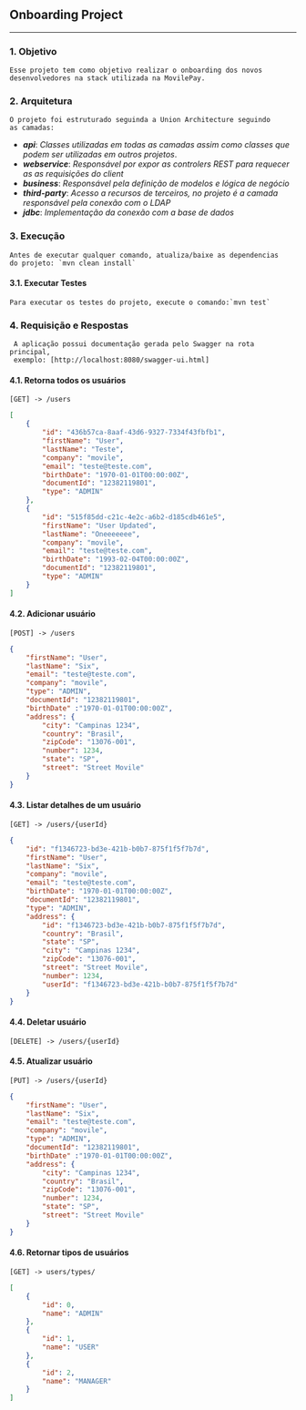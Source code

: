 ## Onboarding Project
___
### 1. Objetivo
    Esse projeto tem como objetivo realizar o onboarding dos novos 
    desenvolvedores na stack utilizada na MovilePay.

### 2. Arquitetura
    O projeto foi estruturado seguinda a Union Architecture seguindo 
    as camadas:
*   ***api***: *Classes utilizadas em todas as camadas assim como classes que podem ser
utilizadas em outros projetos*. 
*   ***webservice***: *Responsável por expor as controlers REST para requecer as
as requisições do client*
*   ***business***: *Responsável pela definição de modelos e lógica de negócio*
*   ***third-party***: *Acesso a recursos de terceiros, no projeto é a camada responsável
pela conexão com o LDAP*
*   ***jdbc***: *Implementação da conexão com a base de dados*
    
### 3. Execução
    Antes de executar qualquer comando, atualiza/baixe as dependencias 
    do projeto: `mvn clean install`
            
#### 3.1. Executar Testes
    Para executar os testes do projeto, execute o comando:`mvn test`

### 4. Requisição e Respostas
     A aplicação possui documentação gerada pelo Swagger na rota principal, 
     exemplo: [http://localhost:8080/swagger-ui.html]
         
#### 4.1. Retorna todos os usuários
    [GET] -> /users    
```json
[
    {
        "id": "436b57ca-8aaf-43d6-9327-7334f43fbfb1",
        "firstName": "User",
        "lastName": "Teste",
        "company": "movile",
        "email": "teste@teste.com",
        "birthDate": "1970-01-01T00:00:00Z",
        "documentId": "12382119801",
        "type": "ADMIN"
    },
    {
        "id": "515f85dd-c21c-4e2c-a6b2-d185cdb461e5",
        "firstName": "User Updated",
        "lastName": "Oneeeeeee",
        "company": "movile",
        "email": "teste@teste.com",
        "birthDate": "1993-02-04T00:00:00Z",
        "documentId": "12382119801",
        "type": "ADMIN"
    }
]
```
#### 4.2. Adicionar usuário
    [POST] -> /users
```json
{
	"firstName": "User",
	"lastName": "Six",
	"email": "teste@teste.com",
	"company": "movile",
	"type": "ADMIN",
	"documentId": "12382119801",
	"birthDate" :"1970-01-01T00:00:00Z",
	"address": {
		"city": "Campinas 1234",
		"country": "Brasil",
		"zipCode": "13076-001",
		"number": 1234,
		"state": "SP",
		"street": "Street Movile"
	}
}
```    
#### 4.3. Listar detalhes de um usuário
    [GET] -> /users/{userId}
```json
{
    "id": "f1346723-bd3e-421b-b0b7-875f1f5f7b7d",
    "firstName": "User",
    "lastName": "Six",
    "company": "movile",
    "email": "teste@teste.com",
    "birthDate": "1970-01-01T00:00:00Z",
    "documentId": "12382119801",
    "type": "ADMIN",
    "address": {
        "id": "f1346723-bd3e-421b-b0b7-875f1f5f7b7d",
        "country": "Brasil",
        "state": "SP",
        "city": "Campinas 1234",
        "zipCode": "13076-001",
        "street": "Street Movile",
        "number": 1234,
        "userId": "f1346723-bd3e-421b-b0b7-875f1f5f7b7d"
    }
}
```
#### 4.4. Deletar usuário
    [DELETE] -> /users/{userId}

#### 4.5. Atualizar usuário
    [PUT] -> /users/{userId}
```json
{
	"firstName": "User",
	"lastName": "Six",
	"email": "teste@teste.com",
	"company": "movile",
	"type": "ADMIN",
	"documentId": "12382119801",
	"birthDate" :"1970-01-01T00:00:00Z",
	"address": {
		"city": "Campinas 1234",
		"country": "Brasil",
		"zipCode": "13076-001",
		"number": 1234,
		"state": "SP",
		"street": "Street Movile"
	}
}
```

#### 4.6. Retornar tipos de usuários
    [GET] -> users/types/
```json
[
    {
        "id": 0,
        "name": "ADMIN"
    },
    {
        "id": 1,
        "name": "USER"
    },
    {
        "id": 2,
        "name": "MANAGER"
    }
]
```
